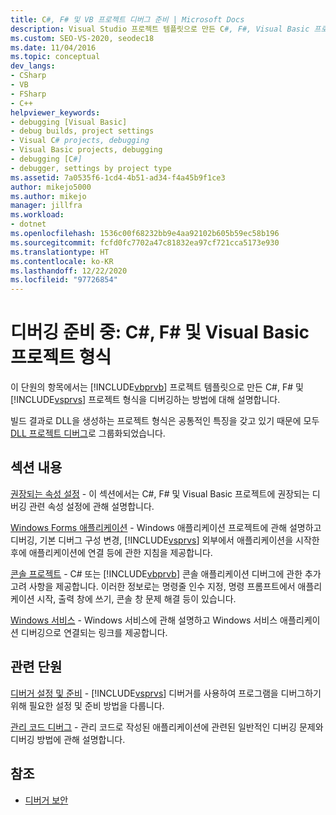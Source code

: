```yaml
---
title: C#, F# 및 VB 프로젝트 디버그 준비 | Microsoft Docs
description: Visual Studio 프로젝트 템플릿으로 만든 C#, F#, Visual Basic 프로젝트 형식의 디버그 준비에 대한 정보를 가져옵니다.
ms.custom: SEO-VS-2020, seodec18
ms.date: 11/04/2016
ms.topic: conceptual
dev_langs:
- CSharp
- VB
- FSharp
- C++
helpviewer_keywords:
- debugging [Visual Basic]
- debug builds, project settings
- Visual C# projects, debugging
- Visual Basic projects, debugging
- debugging [C#]
- debugger, settings by project type
ms.assetid: 7a0535f6-1cd4-4b51-ad34-f4a45b9f1ce3
author: mikejo5000
ms.author: mikejo
manager: jillfra
ms.workload:
- dotnet
ms.openlocfilehash: 1536c00f68232bb9e4aa92102b605b59ec58b196
ms.sourcegitcommit: fcfd0fc7702a47c81832ea97cf721cca5173e930
ms.translationtype: HT
ms.contentlocale: ko-KR
ms.lasthandoff: 12/22/2020
ms.locfileid: "97726854"
---
```

# <a name="debugging-preparation-c-f-and-visual-basic-project-types"></a>디버깅 준비 중: C#, F# 및 Visual Basic 프로젝트 형식
이 단원의 항목에서는 [!INCLUDE[vbprvb](../code-quality/includes/vbprvb_md.md)] 프로젝트 템플릿으로 만든 C#, F# 및 [!INCLUDE[vsprvs](../code-quality/includes/vsprvs_md.md)] 프로젝트 형식을 디버깅하는 방법에 대해 설명합니다.

 빌드 결과로 DLL을 생성하는 프로젝트 형식은 공통적인 특징을 갖고 있기 때문에 모두 [DLL 프로젝트 디버그](../debugger/debugging-dll-projects.md)로 그룹화되었습니다.

## <a name="in-this-section"></a>섹션 내용
 [권장되는 속성 설정](../debugger/managed-debugging-recommended-property-settings.md) - 이 섹션에서는 C#, F# 및 Visual Basic 프로젝트에 권장되는 디버깅 관련 속성 설정에 관해 설명합니다.

 [Windows Forms 애플리케이션](../debugger/debugging-preparation-windows-forms-applications.md) - Windows 애플리케이션 프로젝트에 관해 설명하고 디버깅, 기본 디버그 구성 변경, [!INCLUDE[vsprvs](../code-quality/includes/vsprvs_md.md)] 외부에서 애플리케이션을 시작한 후에 애플리케이션에 연결 등에 관한 지침을 제공합니다.

 [콘솔 프로젝트](../debugger/debugging-preparation-console-projects.md) - C# 또는 [!INCLUDE[vbprvb](../code-quality/includes/vbprvb_md.md)] 콘솔 애플리케이션 디버그에 관한 추가 고려 사항을 제공합니다. 이러한 정보로는 명령줄 인수 지정, 명령 프롬프트에서 애플리케이션 시작, 출력 창에 쓰기, 콘솔 창 문제 해결 등이 있습니다.

 [Windows 서비스](../debugger/debugging-preparation-windows-services.md) - Windows 서비스에 관해 설명하고 Windows 서비스 애플리케이션 디버깅으로 연결되는 링크를 제공합니다.

## <a name="related-sections"></a>관련 단원
 [디버거 설정 및 준비](../debugger/debugger-settings-and-preparation.md) - [!INCLUDE[vsprvs](../code-quality/includes/vsprvs_md.md)] 디버거를 사용하여 프로그램을 디버그하기 위해 필요한 설정 및 준비 방법을 다룹니다.

 [관리 코드 디버그](../debugger/debugging-managed-code.md) - 관리 코드로 작성된 애플리케이션에 관련된 일반적인 디버깅 문제와 디버깅 방법에 관해 설명합니다.

## <a name="see-also"></a>참조
- [디버거 보안](../debugger/debugger-security.md)